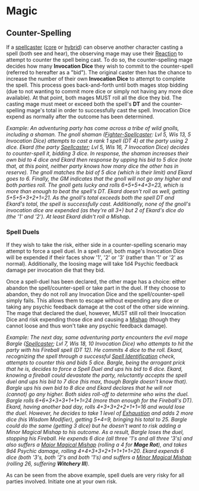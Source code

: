 # Magic

## Counter-Spelling
If a [spellcaster](classes/Spellcaster.md) ([core](Glossary.md#Core-Class) or [hybrid](Glossary.md#Hybrid-Class)) can observe another character casting a spell (both see and hear), the observing mage may use their [Reaction](Combat.md#Reactions) to attempt to counter the spell being cast.  To do so, the counter-spelling mage decides how many **Invocation Dice** they wish to commit to the counter-spell (referred to hereafter as a "bid").  The original caster then has the chance to increase the number of their own **Invocation Dice** to attempt to complete the spell.  This process goes back-and-forth until both mages stop bidding (due to not wanting to commit more dice or simply not having any more dice available).  At that point, both mages MUST roll all the dice they bid.  The casting mage must meet or exceed both the spell's **DT** and the counter-spelling mage's total in order to successfully cast the spell.  Invocation Dice expend as normally after the outcome has been determined.

*Example:  An adventuring party has come across a tribe of wild gnolls, including a shaman.  The gnoll shaman ([Fighter-Spellcaster](classes/Fighter-Spellcaster.md): Lvl 5, Wis 13, 5 Invocation Dice) attempts to cast a rank 1 spell (DT 4) at the party using 2 dice.  Ekard (the party [Spellcaster](classes/Spellcaster.md); Lvl 5, Wis 16, 7 Invocation Dice) decides to counter-spell it, bidding 3 dice.  In response, the shaman increases their own bid to 4 dice and Ekard then response by upping his bid to 5 dice (note that, at this point, neither party knows how many dice the other has in reserve).  The gnoll matches the bid of 5 dice (which is their limit) and Ekard goes to 6.  Finally, the GM indicates that the gnoll will not go any higher and both parties roll.  The gnoll gets lucky and rolls 6+5+5+4+3=23, which is more than enough to beat the spell's DT.  Ekard doesn't roll as well, getting 5+5+5+3+2+1=21.  As the gnoll's total exceeds both the spell DT and Ekard's total, the spell is successfully cast.  Additionally, none of the gnoll's invocation dice are expended (as they're all 3+) but 2 of Ekard's dice do (the '1' and '2').  At least Ekard didn't roll a Mishap.*

### Spell Duels
If they wish to take the risk, either side in a counter-spelling scenario may attempt to force a spell duel.  In a spell duel, both mage's Invocation Dice will be expended if their faces show '1', '2' or '3' (rather than '1' or '2' as normal).  Additionally, the loosing mage will take 1d4 Psychic feedback damage per invocation die that they bid.

Once a spell-duel has been declared, the other mage has a choice: either abandon the spell/counter-spell or take part in the duel.  If they choose to abandon, they do not roll any Invocation Dice and the spell/counter-spell simply fails.  This allows them to escape without expending any dice or taking any psychic feedback damage at the cost of the other side winning.  The mage that declared the duel, however, MUST still roll their Invocation Dice and risk expending those dice and causing a [Mishap](#Mishaps) (though they cannot loose and thus won't take any psychic feedback damage).

*Example:  The next day, same adventuring party encounters the evil mage Bargle ([Spellcaster](classes/Spellcaster.md); Lvl 7, Wis 18, 10 Invocation Dice) who attempts to hit the party with his Fireball spell (DT 12).  He commits 4 dice to the roll.  Ekard, recognizing the spell through a successful [Spell Identification](#Spell-Identification) check, attempts to counter this and bids 5 dice.  Bargle, being the arrogant prick that he is, decides to force a Spell Duel and ups his bid to 6 dice.  Ekard, knowing a fireball could devastate the party, reluctantly accepts the spell duel and ups his bid to 7 dice (his max, though Bargle doesn't know that).  Bargle ups his own bid to 8 dice and Ekard declares that he will not (cannot) go any higher.  Both sides roll-off to determine who wins the duel.  Bargle rolls 6+6+3+3+3+1+1+1=24 (more than enough for the Fireball's DT). Ekard, having another bad day, rolls 4+3+3+2+2+1+1=16 and would lose the duel.  However, he decides to take 1 level of [Exhaustion](Combat.md#Exhaustion) and adds 2 more dice (his Wisdom Modifier), getting 5+4=9, bringing his total to 25.  Bargle could do the same (getting 3 dice) but he doesn't want to risk adding a Minor Magical Mishap to his outcome.  As a result, Bargle loses the duel, stopping his Fireball.  He expends 6 dice (all three '1's and all three '3's) and also suffers a [Major Magical Mishap](#Major-Magical-Mishap) (rolling a 4 for **Mage Rot**), and takes 9d4 Psychic damage, rolling 4+4+3+3+2+1+1+1+1=20.  Ekard expends 6 dice (both '3's, both '2's and both '1's) and suffers a [Minor Magical Mishap](#Minor-Magical-Mishap) (rolling 26, suffering **Witchery III**).*

As can be seen from the above example, spell duels are very risky for all parties involved.  Initiate one at your own risk.
